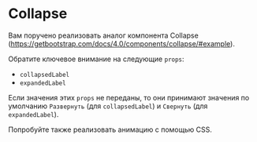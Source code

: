Collapse
===

Вам поручено реализовать аналог компонента Collapse (https://getbootstrap.com/docs/4.0/components/collapse/#example).

Обратите ключевое внимание на следующие `props`:
* `collapsedLabel`
* `expandedLabel`

Если значения этих `props` не переданы, то они принимают значения по умолчанию `Развернуть` (для `collapsedLabel`) и `Свернуть` (для `expandedLabel`).

Попробуйте также реализовать анимацию с помощью CSS.
